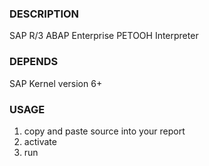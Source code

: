 ### DESCRIPTION
SAP R/3 ABAP Enterprise PETOOH Interpreter

### DEPENDS
SAP Kernel version 6+

### USAGE
1. copy and paste source into your report
2. activate
3. run
